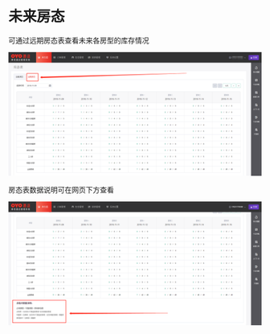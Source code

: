 # 未来房态

可通过远期房态表查看未来各房型的库存情况

![&#x901A;&#x8FC7;&#x8FDC;&#x671F;&#x623F;&#x6001;&#x8868;&#x67E5;&#x770B;&#x672A;&#x6765;&#x623F;&#x6001;](../../.gitbook/assets/image%20%2816%29.png)

  
房态表数据说明可在网页下方查看

![&#x5728;&#x7F51;&#x9875;&#x4E0B;&#x65B9;&#x53EF;&#x67E5;&#x770B;&#x5230;&#x672A;&#x6765;&#x623F;&#x6001;&#x7684;&#x5177;&#x4F53;&#x8BF4;&#x660E;](../../.gitbook/assets/image%20%2872%29.png)

